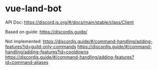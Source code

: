 # vue-land-bot

API Doc: https://discord.js.org/#/docs/main/stable/class/Client

Based on guide: https://discordjs.guide/

Not implemented:
https://discordjs.guide/#/command-handling/adding-features?id=guild-only-commands
https://discordjs.guide/#/command-handling/adding-features?id=cooldowns
https://discordjs.guide/#/command-handling/adding-features?id=command-aliases
